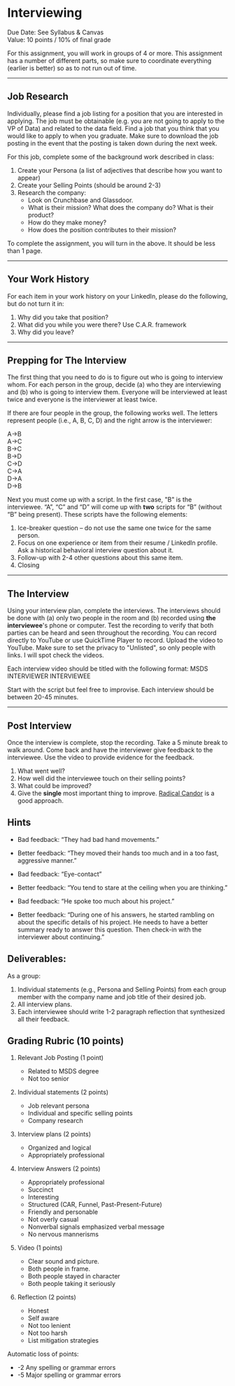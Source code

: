 Interviewing
========

Due Date: See Syllabus & Canvas    
Value: 10 points / 10% of final grade   

For this assignment, you will work in groups of 4 or more. This assignment has a number of different parts, so make sure to coordinate everything (earlier is better) so as to not run out of time.

-----
Job Research
-----

Individually, please find a job listing for a position that you are interested in applying. The job must be obtainable (e.g. you are not going to apply to the VP of Data) and related to the data field. Find a job that you think that you would like to apply to when you graduate. Make sure to download the job posting in the event that the posting is taken down during the next week.

For this job, complete some of the background work described in class:

1. Create your Persona (a list of adjectives that describe how you want to appear)
2. Create your Selling Points (should be around 2-3)
3. Research the company:
    - Look on Crunchbase and Glassdoor.
    - What is their mission? What does the company do? What is their product?
    - How do they make money? 
    - How does the position contributes to their mission?

To complete the assignment, you will turn in the above. It should be less than 1 page. 

----
Your Work History
----

For each item in your work history on your LinkedIn, please do the following, but do not turn it in:

1. Why did you take that position?
2. What did you while you were there? Use C.A.R. framework
3. Why did you leave?

-----
Prepping for The Interview
------

The first thing that you need to do is to figure out who is going to interview whom. For each person in the group, decide (a) who they are interviewing and (b) who is going to interview them. Everyone will be interviewed at least twice and everyone is the interviewer at least twice.

If there are four people in the group, the following works well.
The letters represent people (i.e., A, B, C, D) and the right arrow is the interviewer:

A→B   
A→C  
B→C  
B→D  
C→D  
C→A  
D→A  
D→B

Next you must come up with a script. In the first case, "B" is the interviewee. “A”, “C” and “D” will come up with __two__ scripts for “B” (without “B” being present). These scripts have the following elements:

1. Ice-breaker question – do not use the same one twice for the same person.
2. Focus on one experience or item from their resume / LinkedIn profile. Ask a historical behavioral interview question about it.
3. Follow-up with 2-4 other questions about this same item.
4. Closing

----
The Interview
-----

Using your interview plan, complete the interviews. The interviews should be done with (a) only two people in the room and (b) recorded using __the interviewee__'s phone or computer. Test the recording to verify that both parties can be heard and seen throughout the recording. You can record directly to YouTube or use QuickTime Player to record. Upload the video to YouTube. Make sure to set the privacy to "Unlisted", so only people with links. I will spot check the videos. 

Each interview video should be titled with the following format: MSDS INTERVIEWER INTERVIEWEE 

Start with the script but feel free to improvise. Each interview should be between 20-45 minutes.

----
Post Interview
-----

Once the interview is complete, stop the recording. Take a 5 minute break to walk around. Come back and have the interviewer give feedback to the interviewee. Use the video to provide evidence for the feedback.

1. What went well?
1. How well did the interviewee touch on their selling points?
1. What could be improved?
1. Give the __single__ most important thing to improve. [Radical Candor](https://www.youtube.com/watch?v=f-Tcr0T9Tyw) is a good approach.


Hints
-----

- Bad feedback: “They had bad hand movements.”
- Better feedback: “They moved their hands too much and in a too fast, aggressive manner.”

- Bad feedback: “Eye-contact”
- Better feedback: “You tend to stare at the ceiling when you are thinking.”

- Bad feedback: “He spoke too much about his project.”
- Better feedback: “During one of his answers, he started rambling on about the specific details of his project. He needs to have a better summary ready to answer this question. Then check-in with the interviewer about continuing.”

Deliverables:
------

As a group:

1. Individual statements (e.g., Persona and Selling Points) from each group member with the company name and job title of their desired job.
1. All interview plans.
1. Each interviewee should write 1-2 paragraph reflection that synthesized all their feedback.

Grading Rubric (10 points)
-------

1. Relevant Job Posting (1 point)

    - Related to MSDS degree
    - Not too senior

1. Individual statements (2 points)

    - Job relevant persona
    - Individual and specific selling points
    - Company research

2. Interview plans (2 points)

    - Organized and logical
    - Appropriately professional

3. Interview Answers (2 points)

    - Appropriately professional
    - Succinct 
    - Interesting 
    - Structured (CAR, Funnel, Past-Present-Future)
    - Friendly and personable
    - Not overly casual
    - Nonverbal signals emphasized verbal message
    - No nervous mannerisms

4. Video (1 points) 

    - Clear sound and picture.
    - Both people in frame.
    - Both people stayed in character
    - Both people taking it seriously

5. Reflection (2 points)

    - Honest 
    - Self aware
    - Not too lenient
    - Not too harsh
    - List mitigation strategies 

Automatic loss of points:

- -2 Any spelling or grammar errors
- -5 Major spelling or grammar errors

